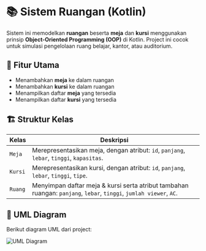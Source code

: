 # 📚 Sistem Ruangan (Kotlin)

Sistem ini memodelkan **ruangan** beserta **meja** dan **kursi** menggunakan prinsip **Object-Oriented Programming (OOP)** di Kotlin. Project ini cocok untuk simulasi pengelolaan ruang belajar, kantor, atau auditorium.  

## 🚀 Fitur Utama
- Menambahkan **meja** ke dalam ruangan  
- Menambahkan **kursi** ke dalam ruangan  
- Menampilkan daftar **meja** yang tersedia  
- Menampilkan daftar **kursi** yang tersedia  

## 🏗️ Struktur Kelas
| Kelas | Deskripsi |
|-------|-----------|
| `Meja` | Merepresentasikan meja, dengan atribut: `id`, `panjang`, `lebar`, `tinggi`, `kapasitas`. |
| `Kursi` | Merepresentasikan kursi, dengan atribut: `id`, `panjang`, `lebar`, `tinggi`, `tipe`. |
| `Ruang` | Menyimpan daftar meja & kursi serta atribut tambahan ruangan: `panjang`, `lebar`, `tinggi`, `jumlah viewer`, `AC`. |

## 📝 UML Diagram
Berikut diagram UML dari project:

![UML Diagram](uml-diagram.png)
